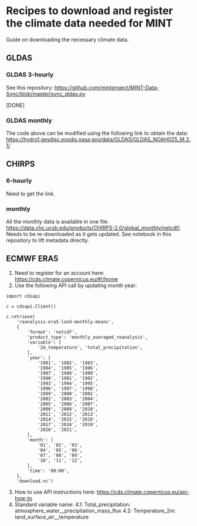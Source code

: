 # Recipes to download and register the climate data needed for MINT

Guide on downloading the necessary climate data.

## GLDAS

### GLDAS 3-hourly

See this repository: https://github.com/mintproject/MINT-Data-Sync/blob/master/sync_gldas.py

[DONE]

### GLDAS monthly

The code above can be modified using the following link to obtain the data: https://hydro1.gesdisc.eosdis.nasa.gov/data/GLDAS/GLDAS_NOAH025_M.2.1/

## CHIRPS

### 6-hourly

Need to get the link. 

### monthly

All the monthly data is available in one file. https://data.chc.ucsb.edu/products/CHIRPS-2.0/global_monthly/netcdf/. Needs to be re-downloaded as it gets updated. See notebook in this repository to lift metadata directly.

## ECMWF ERA5

1. Need to register for an account here: https://cds.climate.copernicus.eu/#!/home
2. Use the following API call by updating month year:

```
import cdsapi

c = cdsapi.Client()

c.retrieve(
    'reanalysis-era5-land-monthly-means',
    {
        'format': 'netcdf',
        'product_type': 'monthly_averaged_reanalysis',
        'variable': [
            '2m_temperature', 'total_precipitation',
        ],
        'year': [
            '1981', '1982', '1983',
            '1984', '1985', '1986',
            '1987', '1988', '1989',
            '1990', '1991', '1992',
            '1993', '1994', '1995',
            '1996', '1997', '1998',
            '1999', '2000', '2001',
            '2002', '2003', '2004',
            '2005', '2006', '2007',
            '2008', '2009', '2010',
            '2011', '2012', '2013',
            '2014', '2015', '2016',
            '2017', '2018', '2019',
            '2020', '2021',
        ],
        'month': [
            '01', '02', '03',
            '04', '05', '06',
            '07', '08', '09',
            '10', '11', '12',
        ],
        'time': '00:00',
    },
    'download.nc')
```
3. How to use API instructions here: https://cds.climate.copernicus.eu/api-how-to 
4. Standard variable name: 
    4.1: Total_precipitation: atmosphere_water__precipitation_mass_flux
    4.2: Temperature_2m: land_surface_air__temperature
